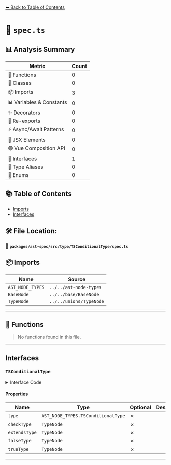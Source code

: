 [⬅️ Back to Table of Contents](../../../../../index.md)

# 📄 `spec.ts`

## 📊 Analysis Summary

| Metric | Count |
|--------|-------|
| 🔧 Functions | 0 |
| 🧱 Classes | 0 |
| 📦 Imports | 3 |
| 📊 Variables & Constants | 0 |
| ✨ Decorators | 0 |
| 🔄 Re-exports | 0 |
| ⚡ Async/Await Patterns | 0 |
| 💠 JSX Elements | 0 |
| 🟢 Vue Composition API | 0 |
| 📐 Interfaces | 1 |
| 📑 Type Aliases | 0 |
| 🎯 Enums | 0 |

## 📚 Table of Contents

- [Imports](#imports)
- [Interfaces](#interfaces)

## 🛠️ File Location:
📂 **`packages/ast-spec/src/type/TSConditionalType/spec.ts`**

## 📦 Imports

| Name | Source |
|------|--------|
| `AST_NODE_TYPES` | `../../ast-node-types` |
| `BaseNode` | `../../base/BaseNode` |
| `TypeNode` | `../../unions/TypeNode` |


---

## 🔧 Functions

> No functions found in this file.


---

## Interfaces

### `TSConditionalType`

<details><summary>Interface Code</summary>

```ts
export interface TSConditionalType extends BaseNode {
  type: AST_NODE_TYPES.TSConditionalType;
  checkType: TypeNode;
  extendsType: TypeNode;
  falseType: TypeNode;
  trueType: TypeNode;
}
```
</details>

#### Properties

| Name | Type | Optional | Description |
|------|------|----------|-------------|
| `type` | `AST_NODE_TYPES.TSConditionalType` | ✗ |  |
| `checkType` | `TypeNode` | ✗ |  |
| `extendsType` | `TypeNode` | ✗ |  |
| `falseType` | `TypeNode` | ✗ |  |
| `trueType` | `TypeNode` | ✗ |  |


---
